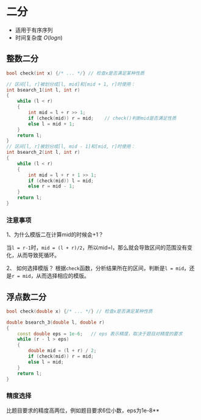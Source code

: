 # 二分

- 适用于有序序列
- 时间复杂度 $O(logn)$

## 整数二分

```cpp
bool check(int x) {/* ... */} // 检查x是否满足某种性质

// 区间[l, r]被划分成[l, mid]和[mid + 1, r]时使用：
int bsearch_1(int l, int r)
{
    while (l < r)
    {
        int mid = l + r >> 1;
        if (check(mid)) r = mid;    // check()判断mid是否满足性质
        else l = mid + 1;
    }
    return l;
}
// 区间[l, r]被划分成[l, mid - 1]和[mid, r]时使用：
int bsearch_2(int l, int r)
{
    while (l < r)
    {
        int mid = l + r + 1 >> 1;
        if (check(mid)) l = mid;
        else r = mid - 1;
    }
    return l;
}
```

### 注意事项

1、为什么模版二在计算mid的时候会+1？

当`l = r-1`时，`mid = (l + r)/2`，所以mid=l，那么就会导致区间的范围没有变化，从而导致死循环。

2、 如何选择模版？
根据`check`函数，分析结果所在的区间，判断是`l = mid`，还是`r = mid`，从而选择相应的模版。

## 浮点数二分

```cpp
bool check(double x) {/* ... */} // 检查x是否满足某种性质

double bsearch_3(double l, double r)
{
    const double eps = 1e-6;   // eps 表示精度，取决于题目对精度的要求
    while (r - l > eps)
    {
        double mid = (l + r) / 2;
        if (check(mid)) r = mid;
        else l = mid;
    }
    return l;
}
```

### 精度选择

比题目要求的精度高两位，例如题目要求6位小数，eps为1e-8**
